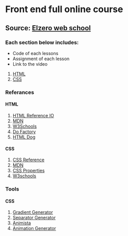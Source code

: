 # Front end full online course
## Source: [Elzero web school](https://elzero.org/tracks/front-end/)

### Each section below includes:
* Code of each lessons
* Assignment of each lesson
* Link to the video

1. [HTML](https://github.com/Mahmoud-Samy-Creator/Elzero-Web-School/tree/main/Front_end_dev/HTML)
2. [CSS](https://github.com/Mahmoud-Samy-Creator/Elzero-Web-School/tree/main/Front_end_dev/CSS)


### Referances
#### HTML
1. [HTML Reference IO](https://htmlreference.io/)
2. [MDN](https://developer.mozilla.org/en-US/docs/Web/HTML/Reference)
3. [W3Schools](https://www.w3schools.com/TAgs/default.asp)
4. [Do Factory](https://www.dofactory.com/html/ref)
5. [HTML Dog](https://htmldog.com/references/)

#### CSS
1. [CSS Reference](https://cssreference.io/)
2. [MDN](https://developer.mozilla.org/en-US/docs/Web/CSS/Reference)
3. [CSS Properties](https://htmldog.com/references/css/properties/)
4. [W3schools](https://www.w3schools.com/cssref/default.asp)

### Tools
#### CSS
1. [Gradient Generator](https://cssgradient.io/)
2. [Separator Generator](https://wweb.dev/resources/css-separator-generator/)
3. [Animista](https://animista.net/)
4. [Animation Generator](https://webcode.tools/generators/css/keyframe-animation)